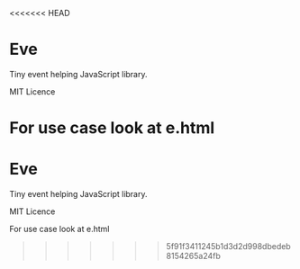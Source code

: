 <<<<<<< HEAD
# Eve

Tiny event helping JavaScript library.

MIT Licence

For use case look at e.html
=======
# Eve

Tiny event helping JavaScript library.

MIT Licence

For use case look at e.html
>>>>>>> 5f91f3411245b1d3d2d998dbedeb8154265a24fb
